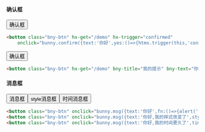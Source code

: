 #### 确认框

<button class="bny-btn" hx-get="/demo" hx-trigger="confirmed"
    onclick="bunny.confirm({text:'你好',yes:()=>{htmx.trigger(this,'confirmed')}})">确认框</button>

```html
<button class="bny-btn" hx-get="/demo" hx-trigger="confirmed"
    onclick="bunny.confirm({text:'你好',yes:()=>{htmx.trigger(this,'confirmed')}})">确认框</button>
```

<button class="bny-btn" hx-get="/demo" bny-title="我的提示" bny-text="你好，兔子！" hx-ext="bny-confirm">确认框</button>

```html
<button class="bny-btn" hx-get="/demo" bny-title="我的提示" bny-text="你好，兔子！" hx-ext="bny-confirm">确认框</button>
```

#### 消息框

<button class="bny-btn" onclick="bunny.msg({text:'你好',fn:(e)=>{alert('回调了')}})">消息框</button><button class="bny-btn"
    onclick="bunny.msg({text:'你好,我的样式改变了',style:'bg-success'})">style消息框</button><button class="bny-btn"
    onclick="bunny.msg({text:'你好,我的时间更久了',time:5000})">时间消息框</button>

```html
<button class="bny-btn" onclick="bunny.msg({text:'你好',fn:()=>{alert('回调了')}})">消息框</button>
<button class="bny-btn" onclick="bunny.msg({text:'你好,我的样式改变了',style:'bg-success'})">style消息框</button>
<button class="bny-btn" onclick="bunny.msg({text:'你好,我的时间更久了',time:5000})">时间消息框</button>
```
